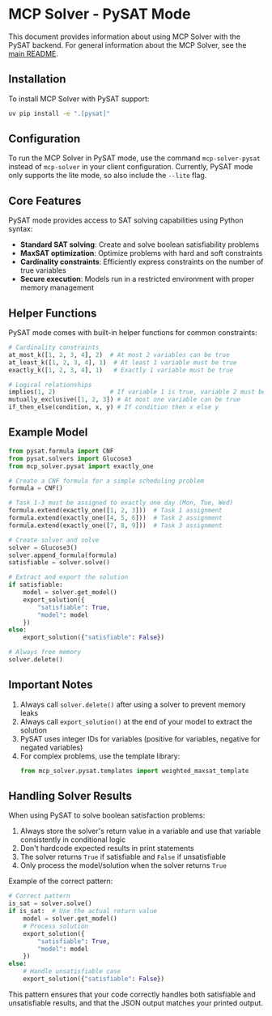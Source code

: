 # MCP Solver - PySAT Mode

This document provides information about using MCP Solver with the PySAT backend. For general information about the MCP Solver, see the [main README](README.md).

## Installation

To install MCP Solver with PySAT support:

```bash
uv pip install -e ".[pysat]"
```

## Configuration

To run the MCP Solver in PySAT mode, use the command `mcp-solver-pysat` instead of `mcp-solver` in your client configuration. Currently, PySAT mode only supports the lite mode, so also include the `--lite` flag.

## Core Features

PySAT mode provides access to SAT solving capabilities using Python syntax:

- **Standard SAT solving**: Create and solve boolean satisfiability problems
- **MaxSAT optimization**: Optimize problems with hard and soft constraints
- **Cardinality constraints**: Efficiently express constraints on the number of true variables
- **Secure execution**: Models run in a restricted environment with proper memory management

## Helper Functions

PySAT mode comes with built-in helper functions for common constraints:

```python
# Cardinality constraints
at_most_k([1, 2, 3, 4], 2)  # At most 2 variables can be true
at_least_k([1, 2, 3, 4], 1)  # At least 1 variable must be true
exactly_k([1, 2, 3, 4], 1)   # Exactly 1 variable must be true

# Logical relationships
implies(1, 2)               # If variable 1 is true, variable 2 must be true
mutually_exclusive([1, 2, 3]) # At most one variable can be true
if_then_else(condition, x, y) # If condition then x else y
```

## Example Model

```python
from pysat.formula import CNF
from pysat.solvers import Glucose3
from mcp_solver.pysat import exactly_one

# Create a CNF formula for a simple scheduling problem
formula = CNF()

# Task 1-3 must be assigned to exactly one day (Mon, Tue, Wed)
formula.extend(exactly_one([1, 2, 3]))  # Task 1 assignment
formula.extend(exactly_one([4, 5, 6]))  # Task 2 assignment
formula.extend(exactly_one([7, 8, 9]))  # Task 3 assignment

# Create solver and solve
solver = Glucose3()
solver.append_formula(formula)
satisfiable = solver.solve()

# Extract and export the solution
if satisfiable:
    model = solver.get_model()
    export_solution({
        "satisfiable": True,
        "model": model
    })
else:
    export_solution({"satisfiable": False})

# Always free memory
solver.delete()
```

## Important Notes

1. Always call `solver.delete()` after using a solver to prevent memory leaks
2. Always call `export_solution()` at the end of your model to extract the solution
3. PySAT uses integer IDs for variables (positive for variables, negative for negated variables)
4. For complex problems, use the template library:
   ```python
   from mcp_solver.pysat.templates import weighted_maxsat_template
   ```

## Handling Solver Results

When using PySAT to solve boolean satisfaction problems:

1. Always store the solver's return value in a variable and use that variable consistently in conditional logic
2. Don't hardcode expected results in print statements
3. The solver returns `True` if satisfiable and `False` if unsatisfiable
4. Only process the model/solution when the solver returns `True`

Example of the correct pattern:
```python
# Correct pattern
is_sat = solver.solve()
if is_sat:  # Use the actual return value
    model = solver.get_model()
    # Process solution
    export_solution({
        "satisfiable": True,
        "model": model
    })
else:
    # Handle unsatisfiable case
    export_solution({"satisfiable": False})
```

This pattern ensures that your code correctly handles both satisfiable and unsatisfiable results, and that the JSON output matches your printed output. 